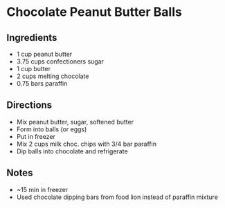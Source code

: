 # Chocolate Peanut Butter Balls

## Ingredients
- 1 cup peanut butter
- 3.75 cups confectioners sugar
- 1 cup butter
- 2 cups melting chocolate
- 0.75 bars paraffin

## Directions
- Mix peanut butter, sugar, softened butter
- Form into balls (or eggs)
- Put in freezer
- Mix 2 cups milk choc. chips with 3/4 bar paraffin
- Dip balls into chocolate and refrigerate

## Notes
- ~15 min in freezer
- Used chocolate dipping bars from food lion instead of paraffin mixture
